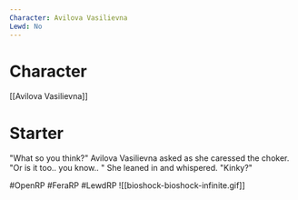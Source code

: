 ```yaml
---
Character: Avilova Vasilievna
Lewd: No
---
```

# Character
[[Avilova Vasilievna]]

# Starter
"What so you think?" Avilova Vasilievna asked as she caressed the choker. "Or is it too.. you know.. " She leaned in and whispered. "Kinky?"

#OpenRP #FeraRP #LewdRP
![[bioshock-bioshock-infinite.gif]]